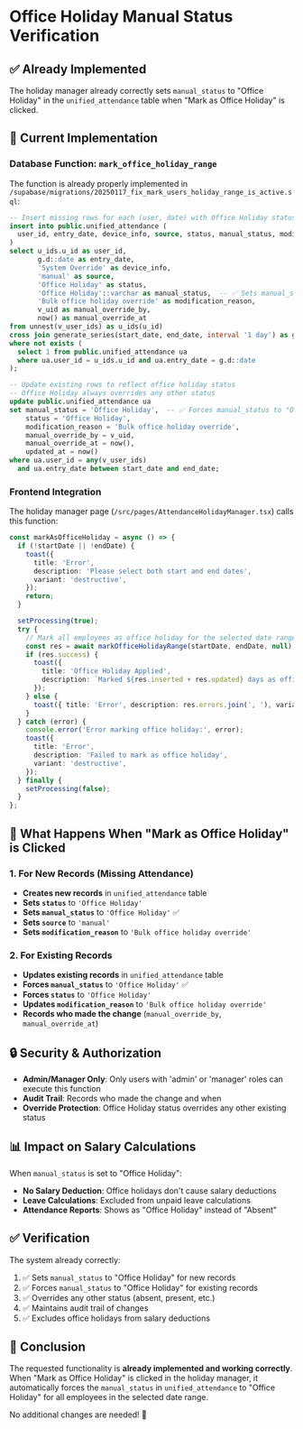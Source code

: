# Office Holiday Manual Status Verification

## ✅ **Already Implemented**

The holiday manager already correctly sets `manual_status` to "Office Holiday" in the `unified_attendance` table when "Mark as Office Holiday" is clicked.

## 🔧 **Current Implementation**

### **Database Function: `mark_office_holiday_range`**

The function is already properly implemented in `/supabase/migrations/20250117_fix_mark_users_holiday_range_is_active.sql`:

```sql
-- Insert missing rows for each (user, date) with Office Holiday status
insert into public.unified_attendance (
  user_id, entry_date, device_info, source, status, manual_status, modification_reason, manual_override_by, manual_override_at
)
select u_ids.u_id as user_id,
       g.d::date as entry_date,
       'System Override' as device_info,
       'manual' as source,
       'Office Holiday' as status,
       'Office Holiday'::varchar as manual_status,  -- ✅ Sets manual_status to "Office Holiday"
       'Bulk office holiday override' as modification_reason,
       v_uid as manual_override_by,
       now() as manual_override_at
from unnest(v_user_ids) as u_ids(u_id)
cross join generate_series(start_date, end_date, interval '1 day') as g(d)
where not exists (
  select 1 from public.unified_attendance ua
  where ua.user_id = u_ids.u_id and ua.entry_date = g.d::date
);

-- Update existing rows to reflect office holiday status
-- Office Holiday always overrides any other status
update public.unified_attendance ua
set manual_status = 'Office Holiday',  -- ✅ Forces manual_status to "Office Holiday"
    status = 'Office Holiday',
    modification_reason = 'Bulk office holiday override',
    manual_override_by = v_uid,
    manual_override_at = now(),
    updated_at = now()
where ua.user_id = any(v_user_ids)
  and ua.entry_date between start_date and end_date;
```

### **Frontend Integration**

The holiday manager page (`/src/pages/AttendanceHolidayManager.tsx`) calls this function:

```typescript
const markAsOfficeHoliday = async () => {
  if (!startDate || !endDate) {
    toast({
      title: 'Error',
      description: 'Please select both start and end dates',
      variant: 'destructive',
    });
    return;
  }

  setProcessing(true);
  try {
    // Mark all employees as office holiday for the selected date range
    const res = await markOfficeHolidayRange(startDate, endDate, null);
    if (res.success) {
      toast({
        title: 'Office Holiday Applied',
        description: `Marked ${res.inserted + res.updated} days as office holiday for all employees`,
      });
    } else {
      toast({ title: 'Error', description: res.errors.join(', '), variant: 'destructive' });
    }
  } catch (error) {
    console.error('Error marking office holiday:', error);
    toast({
      title: 'Error',
      description: 'Failed to mark as office holiday',
      variant: 'destructive',
    });
  } finally {
    setProcessing(false);
  }
};
```

## 🎯 **What Happens When "Mark as Office Holiday" is Clicked**

### **1. For New Records (Missing Attendance)**
- **Creates new records** in `unified_attendance` table
- **Sets `status`** to `'Office Holiday'`
- **Sets `manual_status`** to `'Office Holiday'` ✅
- **Sets `source`** to `'manual'`
- **Sets `modification_reason`** to `'Bulk office holiday override'`

### **2. For Existing Records**
- **Updates existing records** in `unified_attendance` table
- **Forces `manual_status`** to `'Office Holiday'` ✅
- **Forces `status`** to `'Office Holiday'`
- **Updates `modification_reason`** to `'Bulk office holiday override'`
- **Records who made the change** (`manual_override_by`, `manual_override_at`)

## 🔒 **Security & Authorization**

- **Admin/Manager Only**: Only users with 'admin' or 'manager' roles can execute this function
- **Audit Trail**: Records who made the change and when
- **Override Protection**: Office Holiday status overrides any other existing status

## 📊 **Impact on Salary Calculations**

When `manual_status` is set to "Office Holiday":
- **No Salary Deduction**: Office holidays don't cause salary deductions
- **Leave Calculations**: Excluded from unpaid leave calculations
- **Attendance Reports**: Shows as "Office Holiday" instead of "Absent"

## ✅ **Verification**

The system already correctly:
1. ✅ Sets `manual_status` to "Office Holiday" for new records
2. ✅ Forces `manual_status` to "Office Holiday" for existing records  
3. ✅ Overrides any other status (absent, present, etc.)
4. ✅ Maintains audit trail of changes
5. ✅ Excludes office holidays from salary deductions

## 🎉 **Conclusion**

The requested functionality is **already implemented and working correctly**. When "Mark as Office Holiday" is clicked in the holiday manager, it automatically forces the `manual_status` in `unified_attendance` to "Office Holiday" for all employees in the selected date range.

No additional changes are needed! 🎉

